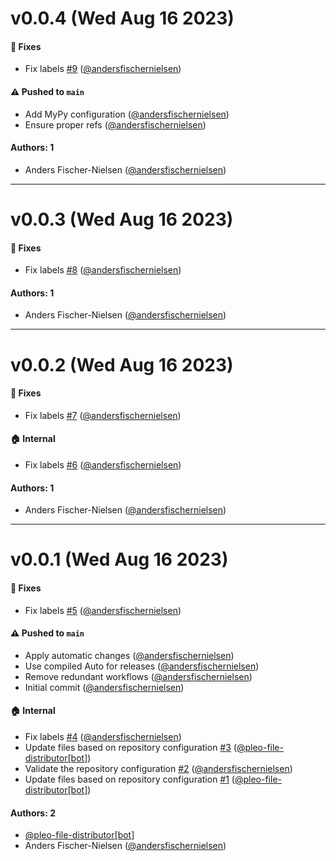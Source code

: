 # v0.0.4 (Wed Aug 16 2023)

#### 🐞 Fixes

- Fix labels [#9](https://github.com/pleo-io/langchains/pull/9) ([@andersfischernielsen](https://github.com/andersfischernielsen))

#### ⚠️ Pushed to `main`

- Add MyPy configuration ([@andersfischernielsen](https://github.com/andersfischernielsen))
- Ensure proper refs ([@andersfischernielsen](https://github.com/andersfischernielsen))

#### Authors: 1

- Anders Fischer-Nielsen ([@andersfischernielsen](https://github.com/andersfischernielsen))

---

# v0.0.3 (Wed Aug 16 2023)

#### 🐞 Fixes

- Fix labels [#8](https://github.com/pleo-io/langchains/pull/8) ([@andersfischernielsen](https://github.com/andersfischernielsen))

#### Authors: 1

- Anders Fischer-Nielsen ([@andersfischernielsen](https://github.com/andersfischernielsen))

---

# v0.0.2 (Wed Aug 16 2023)

#### 🐞 Fixes

- Fix labels [#7](https://github.com/pleo-io/langchains/pull/7) ([@andersfischernielsen](https://github.com/andersfischernielsen))

#### 🏠 Internal

- Fix labels [#6](https://github.com/pleo-io/langchains/pull/6) ([@andersfischernielsen](https://github.com/andersfischernielsen))

#### Authors: 1

- Anders Fischer-Nielsen ([@andersfischernielsen](https://github.com/andersfischernielsen))

---

# v0.0.1 (Wed Aug 16 2023)

#### 🐞 Fixes

- Fix labels [#5](https://github.com/pleo-io/langchains/pull/5) ([@andersfischernielsen](https://github.com/andersfischernielsen))

#### ⚠️ Pushed to `main`

- Apply automatic changes ([@andersfischernielsen](https://github.com/andersfischernielsen))
- Use compiled Auto for releases ([@andersfischernielsen](https://github.com/andersfischernielsen))
- Remove redundant workflows ([@andersfischernielsen](https://github.com/andersfischernielsen))
- Initial commit ([@andersfischernielsen](https://github.com/andersfischernielsen))

#### 🏠 Internal

- Fix labels [#4](https://github.com/pleo-io/langchains/pull/4) ([@andersfischernielsen](https://github.com/andersfischernielsen))
- Update files based on repository configuration [#3](https://github.com/pleo-io/langchains/pull/3) ([@pleo-file-distributor[bot]](https://github.com/pleo-file-distributor[bot]))
- Validate the repository configuration [#2](https://github.com/pleo-io/langchains/pull/2) ([@andersfischernielsen](https://github.com/andersfischernielsen))
- Update files based on repository configuration [#1](https://github.com/pleo-io/langchains/pull/1) ([@pleo-file-distributor[bot]](https://github.com/pleo-file-distributor[bot]))

#### Authors: 2

- [@pleo-file-distributor[bot]](https://github.com/pleo-file-distributor[bot])
- Anders Fischer-Nielsen ([@andersfischernielsen](https://github.com/andersfischernielsen))
